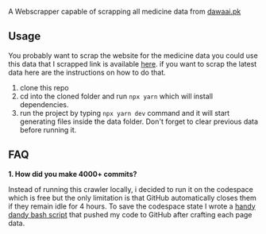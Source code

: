 A Webscrapper capable of scrapping all medicine data from [dawaai.pk](https://www.dawaai.pk)

## Usage

You probably want to scrap the website for the medicine data you could use this data that I scrapped link is available [here](https://github.com/zain-ul-din-zafar/medicine-crawler/tree/master/data).
if you want to scrap the latest data here are the instructions on how to do that.

1. clone this repo
2. cd into the cloned folder and run `npx yarn` which will install dependencies.
3. run the project by typing `npx yarn dev` command and it will start generating files inside the data folder. Don't forget to clear previous data before running it.

## FAQ

**1. How did you make 4000+ commits?**

Instead of running this crawler locally, i decided to run it on the codespace which is free but the only limitation is that GitHub automatically closes them if they remain idle for 4 hours. 
To save the codespace state I wrote a [handy dandy bash script](https://github.com/zain-ul-din-zafar/medicine-crawler/blob/master/commit.bash) that pushed my code to GitHub after crafting each page data. 
